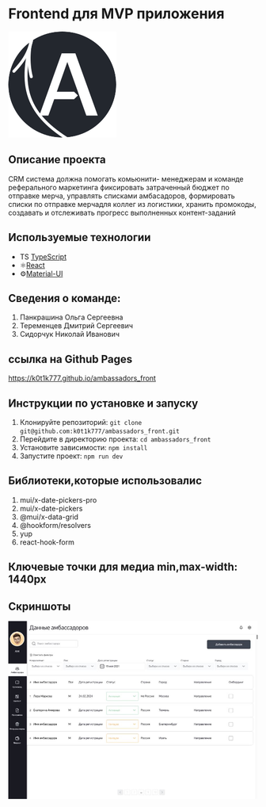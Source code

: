 # Frontend для MVP приложения

![Project Logo](./src/assets/Icon.svg)

## Описание проекта

СRM система должна помогать комьюнити- менеджерам и команде реферального маркетинга фиксировать затраченный бюджет по отправке мерча, управлять списками амбасадоров, формировать списки по отправке мерчадля коллег из логистики, хранить промокоды, создавать и отслеживать прогресс выполненных контент-заданий

## Используемые технологии

- TS [TypeScript](https://www.typescriptlang.org/)
- ⚛️[React](https://ru.reactjs.org/)
- ⚙️[Material-UI](https://material-ui.com/)

## Сведения о команде:

1. Панкрашина Ольга Сергеевна
2. Теременцев Дмитрий Сергеевич
3. Сидорчук Николай Иванович

## ссылка на Github Pages

https://k0t1k777.github.io/ambassadors_front

## Инструкции по установке и запуску

1. Клонируйте репозиторий: `git clone git@github.com:k0t1k777/ambassadors_front.git`
2. Перейдите в директорию проекта: `cd ambassadors_front`
3. Установите зависимости: `npm install`
4. Запустите проект: `npm run dev`

## Библиотеки,которые использовалис

1. mui/x-date-pickers-pro
2. mui/x-date-pickers
3. @mui/x-data-grid
4. @hookform/resolvers
5. yup
6. react-hook-form

## Ключевые точки для медиа min,max-width: 1440px

## Скриншоты

![Screenshot 1](./src/assets/screen.JPG)
